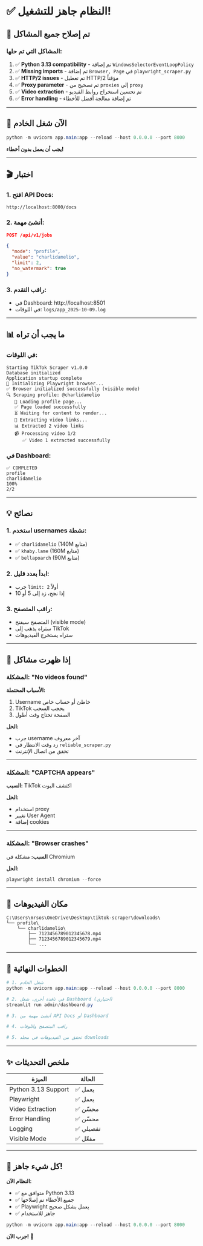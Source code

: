 # ✅ النظام جاهز للتشغيل!

## 🎯 تم إصلاح جميع المشاكل

### **المشاكل التي تم حلها:**

1. ✅ **Python 3.13 compatibility** - تم إضافة `WindowsSelectorEventLoopPolicy`
2. ✅ **Missing imports** - تم إضافة `Browser, Page` في `playwright_scraper.py`
3. ✅ **HTTP/2 issues** - تم تعطيل HTTP/2 مؤقتاً
4. ✅ **Proxy parameter** - تم تصحيح من `proxies` إلى `proxy`
5. ✅ **Video extraction** - تم تحسين استخراج روابط الفيديو
6. ✅ **Error handling** - تم إضافة معالجة أفضل للأخطاء

---

## 🚀 الآن شغل الخادم

```powershell
python -m uvicorn app.main:app --reload --host 0.0.0.0 --port 8000
```

**يجب أن يعمل بدون أخطاء!**

---

## 🎬 اختبار

### **1. افتح API Docs:**
```
http://localhost:8000/docs
```

### **2. أنشئ مهمة:**
```json
POST /api/v1/jobs

{
  "mode": "profile",
  "value": "charlidamelio",
  "limit": 2,
  "no_watermark": true
}
```

### **3. راقب التقدم:**
- في Dashboard: http://localhost:8501
- في اللوقات: `logs/app_2025-10-09.log`

---

## 📊 ما يجب أن تراه

### **في اللوقات:**
```
Starting TikTok Scraper v1.0.0
Database initialized
Application startup complete
🚀 Initializing Playwright browser...
✅ Browser initialized successfully (visible mode)
🔍 Scraping profile: @charlidamelio
   📄 Loading profile page...
   ✅ Page loaded successfully
   ⏳ Waiting for content to render...
   🔎 Extracting video links...
   📊 Extracted 2 video links
   📹 Processing video 1/2
      ✅ Video 1 extracted successfully
```

### **في Dashboard:**
```
✅ COMPLETED
profile
charlidamelio
100%
2/2
```

---

## 💡 نصائح

### **1. استخدم usernames نشطة:**
- ✅ `charlidamelio` (140M متابع)
- ✅ `khaby.lame` (160M متابع)
- ✅ `bellapoarch` (90M متابع)

### **2. ابدأ بعدد قليل:**
- جرب `limit: 2` أولاً
- إذا نجح، زد إلى 5 أو 10

### **3. راقب المتصفح:**
- المتصفح سيفتح (visible mode)
- ستراه يذهب إلى TikTok
- ستراه يستخرج الفيديوهات

---

## 🐛 إذا ظهرت مشاكل

### **المشكلة: "No videos found"**

**الأسباب المحتملة:**
1. Username خاطئ أو حساب خاص
2. TikTok يحجب السحب
3. الصفحة تحتاج وقت أطول

**الحل:**
- جرب username آخر معروف
- زد وقت الانتظار في `reliable_scraper.py`
- تحقق من اتصال الإنترنت

---

### **المشكلة: "CAPTCHA appears"**

**السبب:** TikTok اكتشف البوت

**الحل:**
- استخدام proxy
- تغيير User Agent
- إضافة cookies

---

### **المشكلة: "Browser crashes"**

**السبب:** مشكلة في Chromium

**الحل:**
```powershell
playwright install chromium --force
```

---

## 📁 مكان الفيديوهات

```
C:\Users\mrsos\OneDrive\Desktop\tiktok-scraper\downloads\
└── profile\
    └── charlidamelio\
        ├── 7123456789012345678.mp4
        ├── 7123456789012345679.mp4
        └── ...
```

---

## 🎯 الخطوات النهائية

```powershell
# 1. شغل الخادم
python -m uvicorn app.main:app --reload --host 0.0.0.0 --port 8000

# 2. في نافذة أخرى، شغل Dashboard (اختياري)
streamlit run admin/dashboard.py

# 3. أنشئ مهمة من API Docs أو Dashboard

# 4. راقب المتصفح واللوقات

# 5. تحقق من الفيديوهات في مجلد downloads
```

---

## ✨ ملخص التحديثات

| الميزة | الحالة |
|--------|--------|
| Python 3.13 Support | ✅ يعمل |
| Playwright | ✅ يعمل |
| Video Extraction | ✅ محسّن |
| Error Handling | ✅ محسّن |
| Logging | ✅ تفصيلي |
| Visible Mode | ✅ مفعّل |

---

## 🎉 كل شيء جاهز!

**النظام الآن:**
- ✅ متوافق مع Python 3.13
- ✅ جميع الأخطاء تم إصلاحها
- ✅ Playwright يعمل بشكل صحيح
- ✅ جاهز للاستخدام

```powershell
python -m uvicorn app.main:app --reload --host 0.0.0.0 --port 8000
```

**جرب الآن! 🚀**
